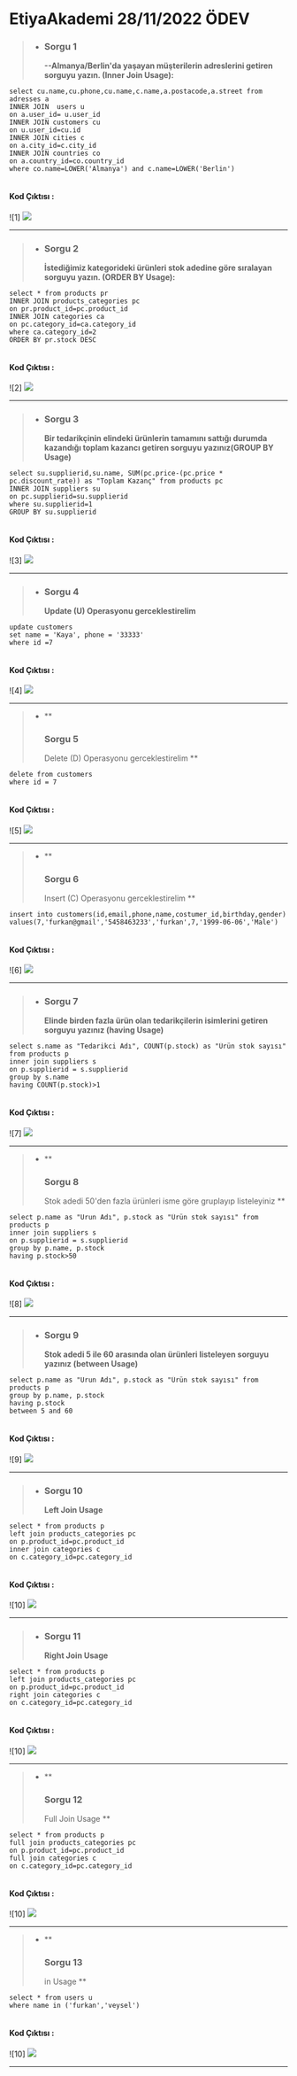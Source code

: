 # EtiyaAkademi 28/11/2022 ÖDEV

>- **<h3>Sorgu 1</h3> --Almanya/Berlin'da yaşayan müşterilerin adreslerini getiren sorguyu yazın. (Inner Join Usage):**
```
select cu.name,cu.phone,cu.name,c.name,a.postacode,a.street from adresses a
INNER JOIN  users u
on a.user_id= u.user_id
INNER JOIN customers cu
on u.user_id=cu.id
INNER JOIN cities c
on a.city_id=c.city_id
INNER JOIN countries co
on a.country_id=co.country_id
where co.name=LOWER('Almanya') and c.name=LOWER('Berlin')
 
```
#### Kod Çıktısı :

![1] <img src="https://raw.githubusercontent.com/FurkanBaysan/EtiyaAkademi/main/Images/Sorgu1.PNG"></img>


-----------------------------------------------------------------------------------------------------------------

>- **<h3>Sorgu 2</h3> İstediğimiz kategorideki ürünleri stok adedine göre sıralayan sorguyu yazın. (ORDER BY Usage):**
```
select * from products pr
INNER JOIN products_categories pc
on pr.product_id=pc.product_id
INNER JOIN categories ca
on pc.category_id=ca.category_id
where ca.category_id=2
ORDER BY pr.stock DESC
 
```

#### Kod Çıktısı :

![2] <img src="https://raw.githubusercontent.com/FurkanBaysan/EtiyaAkademi/main/Images/Sorgu2.PNG"></img>


-----------------------------------------------------------------------------------------------------------------

>- **<h3>Sorgu 3</h3> Bir tedarikçinin elindeki ürünlerin tamamını sattığı durumda kazandığı toplam kazancı getiren sorguyu yazınız(GROUP BY Usage)**
```
select su.supplierid,su.name, SUM(pc.price-(pc.price * pc.discount_rate)) as "Toplam Kazanç" from products pc  
INNER JOIN suppliers su
on pc.supplierid=su.supplierid
where su.supplierid=1
GROUP BY su.supplierid
 
```

#### Kod Çıktısı :


![3] <img src="https://raw.githubusercontent.com/FurkanBaysan/EtiyaAkademi/main/Images/Sorgu3.PNG"></img>


---------------------------------------------------------------------------------------------------------------

>- **<h3>Sorgu 4</h3> Update (U) Operasyonu gerceklestirelim**

```
update customers 
set name = 'Kaya', phone = '33333'
where id =7
 
```

#### Kod Çıktısı :

![4] <img src="https://raw.githubusercontent.com/FurkanBaysan/EtiyaAkademi/main/Images/Sorgu4.PNG"></img>


---------------------------------------------------------------------------------------------------------------

>- **<h3>Sorgu 5</h3> Delete (D) Operasyonu gerceklestirelim **

```
delete from customers
where id = 7
 
```

#### Kod Çıktısı :

![5] <img src="https://raw.githubusercontent.com/FurkanBaysan/EtiyaAkademi/main/Images/Sorgu5.PNG"></img>



---------------------------------------------------------------------------------------------------------------


>- **<h3>Sorgu 6</h3>Insert (C) Operasyonu gerceklestirelim **

```
insert into customers(id,email,phone,name,costumer_id,birthday,gender)
values(7,'furkan@gmail','5458463233','furkan',7,'1999-06-06','Male')
 
```
#### Kod Çıktısı :


![6] <img src="https://raw.githubusercontent.com/FurkanBaysan/EtiyaAkademi/main/Images/Sorgu6.PNG"></img>



---------------------------------------------------------------------------------------------------------------


>- **<h3>Sorgu 7</h3>Elinde birden fazla ürün olan tedarikçilerin isimlerini getiren sorguyu yazınız (having Usage)**
```
select s.name as "Tedarikci Adı", COUNT(p.stock) as "Ürün stok sayısı" from products p 
inner join suppliers s 
on p.supplierid = s.supplierid
group by s.name
having COUNT(p.stock)>1
 
```
#### Kod Çıktısı :

![7] <img src="https://raw.githubusercontent.com/FurkanBaysan/EtiyaAkademi/main/Images/Sorgu7.PNG"></img>


---------------------------------------------------------------------------------------------------------------



>- **<h3>Sorgu 8</h3>Stok adedi 50'den fazla ürünleri isme göre gruplayıp listeleyiniz **

```
select p.name as "Urun Adı", p.stock as "Ürün stok sayısı" from products p 
inner join suppliers s 
on p.supplierid = s.supplierid
group by p.name, p.stock
having p.stock>50
 
```

#### Kod Çıktısı :

![8] <img src="https://raw.githubusercontent.com/FurkanBaysan/EtiyaAkademi/main/Images/Sorgu8.PNG"></img>


---------------------------------------------------------------------------------------------------------------


>- **<h3>Sorgu 9</h3>Stok adedi 5 ile 60 arasında olan ürünleri listeleyen sorguyu yazınız (between Usage)**

```
select p.name as "Urun Adı", p.stock as "Ürün stok sayısı" from products p 
group by p.name, p.stock
having p.stock
between 5 and 60
 
```

#### Kod Çıktısı :

![9] <img src="https://raw.githubusercontent.com/FurkanBaysan/EtiyaAkademi/main/Images/Sorgu9.PNG"></img>


---------------------------------------------------------------------------------------------------------------

>- **<h3>Sorgu 10</h3> Left Join Usage**

```
select * from products p 
left join products_categories pc
on p.product_id=pc.product_id
inner join categories c
on c.category_id=pc.category_id
 
```

#### Kod Çıktısı :

![10] <img src="https://raw.githubusercontent.com/FurkanBaysan/EtiyaAkademi/main/Images/Sorgu10.PNG"></img>



---------------------------------------------------------------------------------------------------------------


>- **<h3>Sorgu 11</h3> Right Join Usage**

```
select * from products p 
left join products_categories pc
on p.product_id=pc.product_id
right join categories c
on c.category_id=pc.category_id
 
```

#### Kod Çıktısı :

![10] <img src="https://raw.githubusercontent.com/FurkanBaysan/EtiyaAkademi/main/Images/Sorgu11.PNG"></img>



---------------------------------------------------------------------------------------------------------------


>- **<h3>Sorgu 12</h3> Full Join Usage **

```
select * from products p 
full join products_categories pc
on p.product_id=pc.product_id
full join categories c
on c.category_id=pc.category_id
 
```

#### Kod Çıktısı :

![10] <img src="https://raw.githubusercontent.com/FurkanBaysan/EtiyaAkademi/main/Images/Sorgu12.PNG"></img>



---------------------------------------------------------------------------------------------------------------



>- **<h3>Sorgu 13</h3>in Usage **

```
select * from users u
where name in ('furkan','veysel')
 
```

#### Kod Çıktısı :

![10] <img src="https://raw.githubusercontent.com/FurkanBaysan/EtiyaAkademi/main/Images/Sorgu13.PNG"></img>


---------------------------------------------------------------------------------------------------------------
